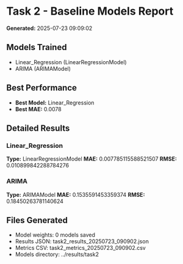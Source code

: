 
# Task 2 - Baseline Models Report

**Generated:** 2025-07-23 09:09:02

## Models Trained
- Linear_Regression (LinearRegressionModel)
- ARIMA (ARIMAModel)

## Best Performance
- **Best Model:** Linear_Regression
- **Best MAE:** 0.0078

## Detailed Results
### Linear_Regression
**Type:** LinearRegressionModel
**MAE:** 0.007785115588521507
**RMSE:** 0.010899842288784276

### ARIMA
**Type:** ARIMAModel
**MAE:** 0.1535591453359374
**RMSE:** 0.18450263781140624


## Files Generated
- Model weights: 0 models saved
- Results JSON: task2_results_20250723_090902.json
- Metrics CSV: task2_metrics_20250723_090902.csv
- Models directory: ../results/task2
